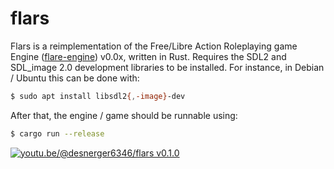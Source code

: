# flars
Flars is a reimplementation of the Free/Libre Action Roleplaying game Engine ([flare-engine](https://github.com/flareteam/flare-engine)) v0.0x, written in Rust.
Requires the SDL2 and SDL_image 2.0 development libraries to be installed.
For instance, in Debian / Ubuntu this can be done with:
```bash
$ sudo apt install libsdl2{,-image}-dev
```
After that, the engine / game should be runnable using:
```bash
$ cargo run --release
```
[![youtu.be/@desnerger6346/flars v0.1.0](https://yt-embed.live/embed?v=ucm6wBaR9iI)](https://youtu.be/ucm6wBaR9iI "youtu.be/flars v0.1.0")
